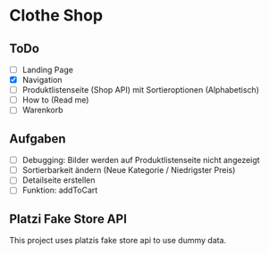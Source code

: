 # Clothe Shop

## ToDo
- [ ] Landing Page
- [X] Navigation
- [ ] Produktlistenseite (Shop API) mit Sortieroptionen (Alphabetisch)
- [ ] How to (Read me)
- [ ] Warenkorb

## Aufgaben
- [ ] Debugging: Bilder werden auf Produktlistenseite nicht angezeigt
- [ ] Sortierbarkeit ändern (Neue Kategorie / Niedrigster Preis)
- [ ] Detailseite erstellen
- [ ] Funktion: addToCart

## Platzi Fake Store API
This project uses platzis fake store api to use dummy data.
